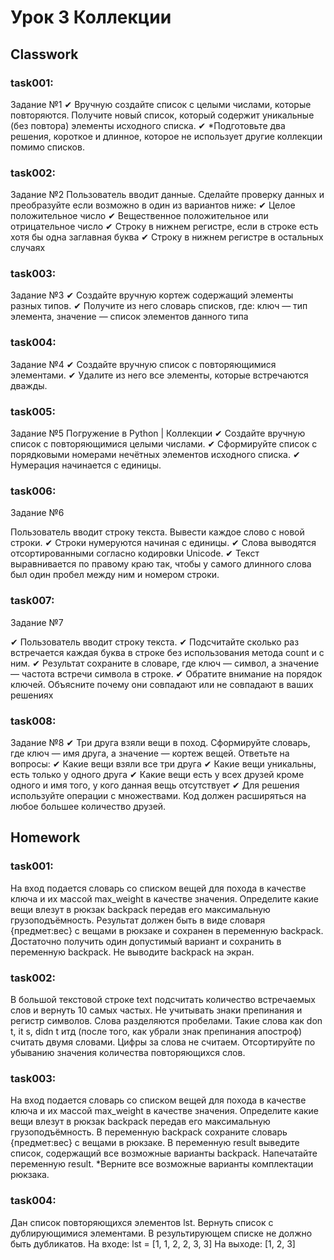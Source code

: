# Урок 3 Коллекции

## Classwork

### task001:

Задание №1
✔ Вручную создайте список с целыми числами, которые
повторяются. Получите новый список, который содержит
уникальные (без повтора) элементы исходного списка.
✔ *Подготовьте два решения, короткое и длинное, которое
не использует другие коллекции помимо списков.

### task002:

Задание №2
Пользователь вводит данные. Сделайте проверку данных
и преобразуйте если возможно в один из вариантов ниже:
✔ Целое положительное число
✔ Вещественное положительное или отрицательное число
✔ Строку в нижнем регистре, если в строке есть
хотя бы одна заглавная буква
✔ Строку в нижнем регистре в остальных случаях

### task003:

Задание №3
✔ Создайте вручную кортеж содержащий элементы разных типов.
✔ Получите из него словарь списков, где:
ключ — тип элемента,
значение — список элементов данного типа

### task004:

Задание №4
✔ Создайте вручную список с повторяющимися элементами.
✔ Удалите из него все элементы, которые встречаются дважды.

### task005:

Задание №5
Погружение в Python | Коллекции
✔ Создайте вручную список с повторяющимися целыми числами.
✔ Сформируйте список с порядковыми номерами
нечётных элементов исходного списка.
✔ Нумерация начинается с единицы.

### task006:

Задание №6

Пользователь вводит строку текста. Вывести каждое слово с новой строки.
✔ Строки нумеруются начиная с единицы.
✔ Слова выводятся отсортированными согласно кодировки Unicode.
✔ Текст выравнивается по правому краю так, чтобы у самого длинного
слова был один пробел между ним и номером строки.

### task007:

Задание №7

✔ Пользователь вводит строку текста.
✔ Подсчитайте сколько раз встречается
каждая буква в строке без использования
метода count и с ним.
✔ Результат сохраните в словаре, где ключ —
символ, а значение — частота встречи
символа в строке.
✔ Обратите внимание на порядок ключей.
Объясните почему они совпадают
или не совпадают в ваших решениях

### task008:
Задание №8
✔ Три друга взяли вещи в поход. Сформируйте
словарь, где ключ — имя друга, а значение —
кортеж вещей. Ответьте на вопросы:
✔ Какие вещи взяли все три друга
✔ Какие вещи уникальны, есть только у одного друга
✔ Какие вещи есть у всех друзей кроме одного
и имя того, у кого данная вещь отсутствует
✔ Для решения используйте операции
с множествами. Код должен расширяться
на любое большее количество друзей.

## Homework

### task001:
На вход подается словарь со списком вещей для похода в качестве ключа и их массой max_weight в качестве значения.
Определите какие вещи влезут в рюкзак backpack передав его максимальную грузоподъёмность.
Результат должен быть в виде словаря {предмет:вес} с вещами в рюкзаке и сохранен в переменную backpack.
Достаточно получить один допустимый вариант и сохранить в переменную backpack. Не выводите backpack на экран.

### task002:
В большой текстовой строке text подсчитать количество встречаемых слов и вернуть 10 самых частых. 
Не учитывать знаки препинания и регистр символов.
Слова разделяются пробелами. Такие слова как don t, it s, didn t итд (после того, как убрали знак препинания апостроф) 
считать двумя словами.
Цифры за слова не считаем. Отсортируйте по убыванию значения количества повторяющихся слов.

### task003:
 На вход подается словарь со списком вещей для похода в качестве ключа и их массой max_weight в качестве значения.
 Определите какие вещи влезут в рюкзак backpack передав его максимальную грузоподъёмность.
 В переменную backpack сохраните словарь {предмет:вес} с вещами в рюкзаке.
 В переменную result выведите список, содержащий все возможные варианты backpack. Напечатайте переменную result.
 *Верните все возможные варианты комплектации рюкзака.

### task004:
Дан список повторяющихся элементов lst. Вернуть список с дублирующимися элементами. 
В результирующем списке не должно быть дубликатов.
На входе:
lst = [1, 1, 2, 2, 3, 3]
На выходе:
[1, 2, 3]